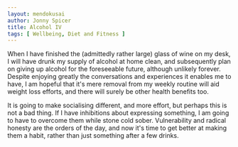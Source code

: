 ```yaml
---
layout: mendokusai
author: Jonny Spicer
title: Alcohol IV
tags: [ Wellbeing, Diet and Fitness ]
---
```

When I have finished the (admittedly rather large) glass of wine on my desk, I will
have drunk my supply of alcohol at home clean, and subsequently plan on giving up alcohol
for the foreseeable future, although unlikely forever. Despite enjoying greatly the conversations and experiences it enables me to have, I am hopeful that it's mere removal
from my weekly routine will aid weight loss efforts, and there will surely be other health
benefits too.

It is going to make socialising different, and more effort, but perhaps this is not a bad thing. If I have inhibitions about expressing something, I am going to have to overcome
them while stone cold sober. Vulnerability and radical honesty are the orders of the day,
and now it's time to get better at making them a habit, rather than just something after a 
few drinks.
